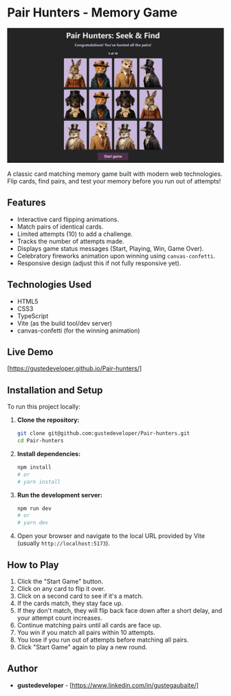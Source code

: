 # Pair Hunters - Memory Game

![Memory Game Screenshot](./public/images/placeholder.png)

A classic card matching memory game built with modern web technologies. Flip cards, find pairs, and test your memory before you run out of attempts!

## Features

- Interactive card flipping animations.
- Match pairs of identical cards.
- Limited attempts (10) to add a challenge.
- Tracks the number of attempts made.
- Displays game status messages (Start, Playing, Win, Game Over).
- Celebratory fireworks animation upon winning using `canvas-confetti`.
- Responsive design (adjust this if not fully responsive yet).

## Technologies Used

- HTML5
- CSS3
- TypeScript
- Vite (as the build tool/dev server)
- canvas-confetti (for the winning animation)

## Live Demo

[https://gustedeveloper.github.io/Pair-hunters/]

## Installation and Setup

To run this project locally:

1.  **Clone the repository:**
    ```bash
    git clone git@github.com:gustedeveloper/Pair-hunters.git
    cd Pair-hunters
    ```
2.  **Install dependencies:**
    ```bash
    npm install
    # or
    # yarn install
    ```
3.  **Run the development server:**
    ```bash
    npm run dev
    # or
    # yarn dev
    ```
4.  Open your browser and navigate to the local URL provided by Vite (usually `http://localhost:5173`).

## How to Play

1.  Click the "Start Game" button.
2.  Click on any card to flip it over.
3.  Click on a second card to see if it's a match.
4.  If the cards match, they stay face up.
5.  If they don't match, they will flip back face down after a short delay, and your attempt count increases.
6.  Continue matching pairs until all cards are face up.
7.  You win if you match all pairs within 10 attempts.
8.  You lose if you run out of attempts before matching all pairs.
9.  Click "Start Game" again to play a new round.

## Author

- **gustedeveloper** - [https://www.linkedin.com/in/gustegaubaite/]
